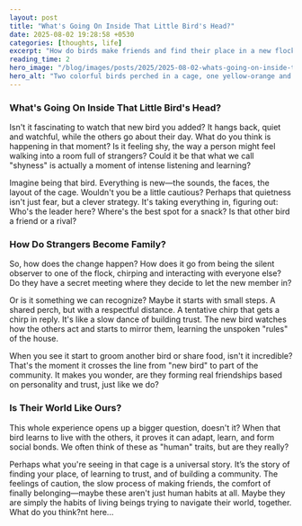 ```yaml
---
layout: post
title: "What's Going On Inside That Little Bird's Head?"
date: 2025-08-02 19:28:58 +0530
categories: [thoughts, life]
excerpt: "How do birds make friends and find their place in a new flock?"
reading_time: 2
hero_image: "/blog/images/posts/2025/2025-08-02-whats-going-on-inside-that-little-birds-head-hero.jpg"
hero_alt: "Two colorful birds perched in a cage, one yellow-orange and one green, representing the social dynamics explored in the post"
---
```


### **What's Going On Inside That Little Bird's Head?**

Isn't it fascinating to watch that new bird you added? It hangs back, quiet and watchful, while the others go about their day. What do you think is happening in that moment? Is it feeling shy, the way a person might feel walking into a room full of strangers? Could it be that what we call "shyness" is actually a moment of intense listening and learning?

Imagine being that bird. Everything is new—the sounds, the faces, the layout of the cage. Wouldn't you be a little cautious? Perhaps that quietness isn't just fear, but a clever strategy. It's taking everything in, figuring out: Who's the leader here? Where's the best spot for a snack? Is that other bird a friend or a rival?

### **How Do Strangers Become Family?**

So, how does the change happen? How does it go from being the silent observer to one of the flock, chirping and interacting with everyone else? Do they have a secret meeting where they decide to let the new member in?

Or is it something we can recognize? Maybe it starts with small steps. A shared perch, but with a respectful distance. A tentative chirp that gets a chirp in reply. It's like a slow dance of building trust. The new bird watches how the others act and starts to mirror them, learning the unspoken "rules" of the house.

When you see it start to groom another bird or share food, isn't it incredible? That's the moment it crosses the line from "new bird" to part of the community. It makes you wonder, are they forming real friendships based on personality and trust, just like we do?

### **Is Their World Like Ours?**

This whole experience opens up a bigger question, doesn't it? When that bird learns to live with the others, it proves it can adapt, learn, and form social bonds. We often think of these as "human" traits, but are they really?

Perhaps what you're seeing in that cage is a universal story. It’s the story of finding your place, of learning to trust, and of building a community. The feelings of caution, the slow process of making friends, the comfort of finally belonging—maybe these aren't just human habits at all. Maybe they are simply the habits of living beings trying to navigate their world, together. What do you think?nt here...